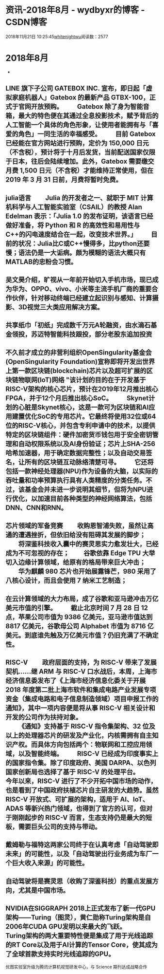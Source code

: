 # 资讯-2018年8月 - wydbyxr的博客 - CSDN博客
2018年11月21日 10:25:45[whitenightwu](https://me.csdn.net/wydbyxr)阅读数：2577
# 2018年8月
- 
LINE 旗下子公司 GATEBOX INC. 宣布，即日起「虚拟家庭机器人」Gatebox 的最新产品 GTBX-100，正式于官网开放预购。
  Gatebox 除了身为智能音箱，最大的特色便在其通过全息投影技术，赋予背后的人工智能一个具体的角色形象，让使用者能拥有与「喜爱的角色」一同生活的幸福感受。
  目前 Gatebox 已经能在官方网站进行预购，定价为 150,000 日元（不含税），预计将于十月后发货，当前配送国家仅限于日本，往后会陆续增加。此外，Gatebox 需要缴交月费 1,500 日元（不含税）才能维持正常使用，但在 2019 年 3 月 31 日前，月费将暂时免费。
- 
julia语言
  Julia 的开发者之一、就职于 MIT 计算机科学与人工智能实验室（CSAIL）的教授 Alan Edelman 表示：「Julia 1.0 的发布证明，该语言已经做好准备，将 Python 和 R 的高效性和易用性与 C++的闪电速度结合在一起，改变技术世界。」
  目前的状况：Julia比C或C++慢得多，比python还要慢；语法仍是一大诟病。颇为模糊的语法大概只有MATLAB的忠粉会习惯。
- 
吴文昊介绍，旷视从一年前开始切入手机市场，现已成为华为、OPPO、vivo、小米等主流手机厂商的重要合作伙伴，针对移动终端已经建立起识别与感知、计算摄影、3D视觉三大类应用解决方案。
- 
共享纸巾「初纸」完成数千万元A轮融资，由水滴石基金领投，苏迈特智能科技跟投，部分老股东追加投资
- 
不久前才成立的非营利组织OpenSingularity基金会(OpenSingularity Foundation)宣称即将开发出世界上第一款区块链(blockchain)芯片以及超可扩展的区块链物联网(IoT)网络	"该计划的目的在于开发基于RISC-V架构的核心芯片，预计在2019年12月推出核心FPGA，并于12个月后推出核心SoC。
  Skynet计划的心脏是Skynet核心，这是一款可为区块链和AI应用建置优化SoC的专用芯片。它最终将使用32位或64位的RISC-V核心，并包含专利申请中的技术，以提供特定的区块链组件：硬件加密货币钱包用于安全密钥管理和自动权限系统以及AI身份验证；芯片上SHA-256哈希加速器，用于确定数据完整性；以及自动交易签名，让所有的区块链互动脉络清楚可寻。
  它还将包括一款神经处理器(NPU)作为设备的大脑，以实际的吞吐量和功率预算执行具有人类精度的分类任务。不过，该基金会并未进一步说明其细节，但将为NPU进行优化，以加速目前各种类型的神经网络算法，包括DNN、CNN和RNN。
- 
芯片领域的军备竞赛
  收购恩智浦失败，虽然让高通的遭遇挫折，但依旧给没有阻碍其发展的脚步；
  将深鉴科技收入囊中的赛灵思实力愈发壮大，已经成为不可忽视的存在；
  谷歌依靠 Edge TPU 大举切入边缘计算领域，给原有的格局带来巨大冲击；
  华为麒麟 980 芯片也开始展露锋芒，980 采用了八核心设计，而且会使用 7 纳米工艺制造；
- 
在云计算领域的大力布局，成了谷歌和亚马逊冲击万亿美元市值的引擎。
  截止北京时间 7 月 28 日 12 点，苹果公司市值为 9386 亿美元，亚马逊市值达到 8817 亿美元，谷歌母公司 Alphabet 市值为 8716 亿美元。到底谁先触及万亿美元市值？仍旧充满了不确定性。
- 
RISC-V
  政府层面的支持，为 RISC-V 带来了发展契机……继 ARM 与 RISC-V 口水战后，本周，上海市经济信息委发布了《上海市经济信息化委关于开展 2018 年度第二批上海市软件和集成电路产业发展专项资金（集成电路和电子信息制造领域）项目申报工作的通知》，其中一项内容便是将从事 RISC-V 相关设计和开发的公司作为扶持对象。		
  《通知》支持基于 RISC-V 指令集架构、32 位及以上的处理器芯片的研发及产业化，内核需拥有自主知识产权。而具体方向包括两个：物联网和工控应用领域，以及智能终端。
  RISC-V 已经成为印度事实上的国家指令集。除了印度政府、美国 DARPA、以色列国家创新局也选择了基于 RISC-V 的处理平台。
  今年以来，RISC-V 进行了不少开拓中国市场的动作，也是看到了中国政府扶植芯片自主研发的大趋势。虽然 RISC-V 开放式、可扩展的架构，适用于 AI、IoT、ADAS 等新兴热门领域，也得到了官方的认可，但对于刚刚起步的 RISC-V 而言，生态支持仍是最大的短板，需要巨头公司的支持与带动。
- 
戴姆勒与福特这两家公司终于在认真考虑「自动驾驶即未来」的可能性，以及「自动驾驶出行业务成为车厂一个巨大收入来源」的可能性。
- 
自动驾驶将是赛灵思（收购了深鉴科技）的重点发展方向，尤其是中国市场。
- 
NVIDIA在SIGGRAPH 2018上正式发布了新一代GPU架构——Turing（图灵），黄仁勋称Turing架构是自2006年CUDA GPU发明以来最大的飞跃。
  Turing架构的两大重要特性便是集成了用于光线追踪的RT Core以及用于AI计算的Tensor Core，使其成为了全球首款支持实时光线追踪的GPU。
- 
优图实验室升级为腾讯计算机视觉研发中心，与 Science 期刊达成战略合作
